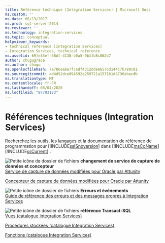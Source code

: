 ```yaml
---
title: Référence technique (Integration Services) | Microsoft Docs
ms.custom: ''
ms.date: 06/13/2017
ms.prod: sql-server-2014
ms.reviewer: ''
ms.technology: integration-services
ms.topic: conceptual
helpviewer_keywords:
- technical reference [Integration Services]
- Integration Services, technical reference
ms.assetid: 69fe35ef-58df-4138-b0a5-9b1fb8c862d7
author: chugugrace
ms.author: chugu
ms.openlocfilehash: 7a786eabe7fcedf4312ddee6576d144c7b789c01
ms.sourcegitcommit: ad4d92dce894592a259721a1571b1d8736abacdb
ms.translationtype: MT
ms.contentlocale: fr-FR
ms.lasthandoff: 08/04/2020
ms.locfileid: "87703123"
---
```

# <a name="technical-reference-integration-services"></a>Références techniques (Integration Services)
  Recherchez les outils, les langages et la documentation de référence de programmation pour [!INCLUDE[ssISnoversion](../includes/ssisnoversion-md.md)] dans [!INCLUDE[msCoName](../includes/msconame-md.md)] [!INCLUDE[ssCurrent](../includes/sscurrent-md.md)] .  
  
 ![Petite icône de dossier de fichiers](media/filefolder-small.gif "Petite icône de dossier de fichiers") **changement de service de capture de données et concepteur**  
 [Service de capture de données modifiées pour Oracle par Attunity](change-data-capture/change-data-capture-service-for-oracle-by-attunity.md)  
  
 [Concepteur de capture de données modifiées pour Oracle par Attunity](change-data-capture/change-data-capture-designer-for-oracle-by-attunity.md)  
  
 ![Petite icône de dossier de fichiers](media/filefolder-small.gif "Petite icône de dossier de fichiers") **Erreurs et événements**  
 [Guide de référence des erreurs et des messages propres à Integration Services](../../2014/integration-services/integration-services-error-and-message-reference.md)  
  
 ![Petite icône de dossier de fichiers](media/filefolder-small.gif "Petite icône de dossier de fichiers") **référence Transact-SQL**  
 [Vues &#40;catalogue Integration Services&#41;](/sql/integration-services/system-views/views-integration-services-catalog)  
  
 [Procédures stockées &#40;catalogue Integration Services&#41;](/sql/integration-services/system-stored-procedures/stored-procedures-integration-services-catalog)  
  
 [Fonctions &#40;catalogue Integration Services&#41;](performance/performance-counters.md)  
  
  
